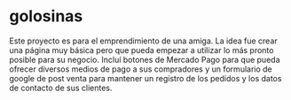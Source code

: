 # golosinas
Este proyecto es para el emprendimiento de una amiga. La idea fue crear una página muy básica pero que pueda empezar a utilizar lo más pronto posible para su negocio.
Incluí botones de Mercado Pago para que pueda ofrecer diversos medios de pago a sus compradores y un formulario de google de post venta para mantener un registro de los pedidos y los datos de contacto de sus clientes.
